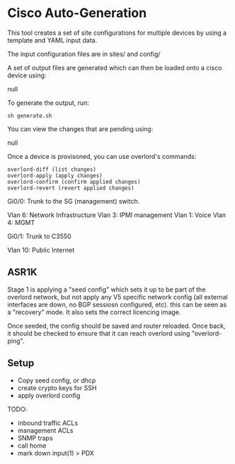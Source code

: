 # Cisco Auto-Generation

This tool creates a set of site configurations for multiple devices by using a template and YAML input data.

The input configuration files are in sites/ and config/

A set of output files are generated which can then be loaded onto a cisco device using:

null

To generate the output, run:

    sh generate.sh

You can view the changes that are pending using:

null

Once a device is provisoned, you can use overlord's commands:

    overlord-diff (list changes)
    overlord-apply (apply changes)
    overlord-confirm (confirm applied changes)
    overlord-revert (revert applied changes)




Gi0/0: Trunk to the SG (management) switch.

  Vlan 6: Network Infrastructure
  Vlan 3: IPMI management
  Vlan 1: Voice
  Vlan 4: MGMT

Gi0/1: Trunk to C3550

  Vlan 10: Public Internet

## ASR1K

Stage 1 is applying a "seed config" which sets it up to be part of the overlord network, but not apply any V5 specific network config (all external interfaces are down, no BGP sessiosn configured, etc).  this can be seen as a "recovery" mode.  It also sets the correct licencing image.

Once seeded, the config should be saved and router reloaded.  Once back, it should be checked to ensure that it can reach overlord using "overlord-ping".


## Setup

  - Copy seed config, or dhcp
  - create crypto keys for SSH
  - apply overlord config

TODO:

  - inbound traffic ACLs
  - management ACLs
  - SNMP traps
  - call home
  - mark down input(1) > PDX

